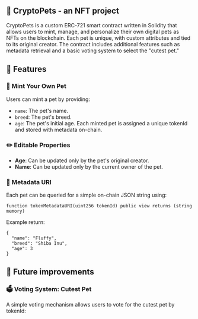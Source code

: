 ## 🐶 CryptoPets - an NFT project
CryptoPets is a custom ERC-721 smart contract written in Solidity that allows users to mint, manage, and personalize their own digital pets as NFTs on the blockchain. Each pet is unique, with custom attributes and tied to its original creator. The contract includes additional features such as metadata retrieval and a basic voting system to select the "cutest pet."

## 🔧 Features
### 🐾 Mint Your Own Pet
Users can mint a pet by providing:
- `name`: The pet's name.
- `breed`: The pet's breed.
- `age`: The pet's initial age.
Each minted pet is assigned a unique tokenId and stored with metadata on-chain.

### ✏️ Editable Properties
- **Age**: Can be updated only by the pet's original creator.
- **Name**: Can be updated only by the current owner of the pet.

### 📲 Metadata URI
Each pet can be queried for a simple on-chain JSON string using:
```
function tokenMetadataURI(uint256 tokenId) public view returns (string memory)
```
Example return:
```
{
  "name": "Fluffy",
  "breed": "Shiba Inu",
  "age": 3
}
```

## 🚧 Future improvements

### 🗳️ Voting System: Cutest Pet
A simple voting mechanism allows users to vote for the cutest pet by tokenId:
